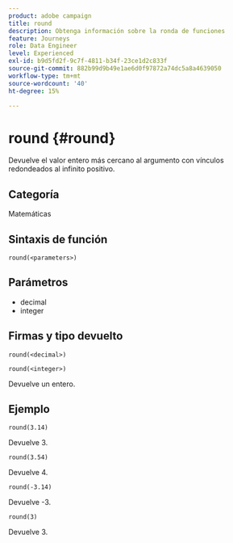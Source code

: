 ```yaml
---
product: adobe campaign
title: round
description: Obtenga información sobre la ronda de funciones
feature: Journeys
role: Data Engineer
level: Experienced
exl-id: b9d5fd2f-9c7f-4811-b34f-23ce1d2c833f
source-git-commit: 882b99d9b49e1ae6d0f97872a74dc5a8a4639050
workflow-type: tm+mt
source-wordcount: '40'
ht-degree: 15%

---
```


# round {#round}

Devuelve el valor entero más cercano al argumento con vínculos redondeados al infinito positivo.

## Categoría

Matemáticas

## Sintaxis de función

`round(<parameters>)`

## Parámetros

* decimal
* integer

## Firmas y tipo devuelto

`round(<decimal>)`

`round(<integer>)`

Devuelve un entero.

## Ejemplo

`round(3.14)`

Devuelve 3.

`round(3.54)`

Devuelve 4.

`round(-3.14)`

Devuelve -3.

`round(3)`

Devuelve 3.

